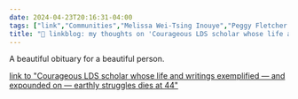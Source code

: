 ```yaml
---
date: 2024-04-23T20:16:31-04:00
tags: ["link","Communities","Melissa Wei-Tsing Inouye","Peggy Fletcher Stack","Salt Lake Tribune"]
title: "🔗 linkblog: my thoughts on 'Courageous LDS scholar whose life and writings exemplified — and expounded on — earthly struggles dies at 44 '"
---
```

A beautiful obituary for a beautiful person.

[link to "Courageous LDS scholar whose life and writings exemplified — and expounded on — earthly struggles dies at 44"](https://www.sltrib.com/religion/2024/04/23/courageous-lds-scholar-whose-life/)